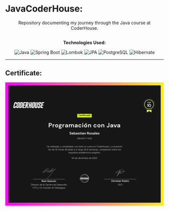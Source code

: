 # JavaCoderHouse:

<p align="center">
  Repository documenting my journey through the Java course at CoderHouse.
</p>

##

<p align="center">
  <b>Technologies Used:</b>
</p>

<p align="center">
  <img src="https://img.shields.io/badge/Java-100.0%25-007396?style=for-the-badge&logo=java&logoColor=white" alt="Java">
  <img src="https://img.shields.io/badge/Spring%20Boot-6DB33F?style=for-the-badge&logo=spring&logoColor=white" alt="Spring Boot">
  <img src="https://img.shields.io/badge/Lombok-BCD136?style=for-the-badge&logo=lombok&logoColor=white" alt="Lombok">
  <img src="https://img.shields.io/badge/JPA-663399?style=for-the-badge&logo=jpa&logoColor=white" alt="JPA">
  <img src="https://img.shields.io/badge/PostgreSQL-336791?style=for-the-badge&logo=postgresql&logoColor=white" alt="PostgreSQL">
  <img src="https://img.shields.io/badge/Hibernate-59666C?style=for-the-badge&logo=hibernate&logoColor=white" alt="Hibernate">
</p>

___

## Certificate:
![Certified](/images/Certificado/certificado.jpg)
